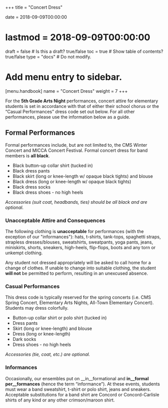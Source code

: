 +++
title = "Concert Dress"

date = 2018-09-09T00:00:00
# lastmod = 2018-09-09T00:00:00

draft = false  # Is this a draft? true/false
toc = true  # Show table of contents? true/false
type = "docs"  # Do not modify.

# Add menu entry to sidebar.
[menu.handbook]
  name = "Concert Dress"
  weight = 7
+++

For the __5th Grade Arts Night__ performances, concert attire for elementary students is set in accordance with that of either their school chorus or the “Casual Performances” dress code set out below. For all other performances, please use the information below as a guide.

## Formal Performances

Formal performances include, but are not limited to, the CMS Winter Concert and MICCA Concert Festival. Formal concert dress for band members is __all black__.

- Black button-up collar shirt (tucked in)
- Black dress pants
- Black skirt (long or knee-length w/ opaque black tights) and blouse
- Black dress (long or knee-length w/ opaque black tights)
- Black dress socks
- Black dress shoes - no high heels

*Accessories (suit coat, headbands, ties) should be all black and are optional.*

### Unacceptable Attire and Consequences

The following clothing is __unacceptable__ for performances (with the exception of our "informances"): hats, t-shirts, tank-tops, spaghetti straps, strapless dresses/blouses, sweatshirts, sweatpants, yoga pants, jeans, miniskirts, shorts, sneakers, high-heels, flip-flops, boots and any torn or unkempt clothing.

Any student not dressed appropriately will be asked to call home for a change of clothes. If unable to change into suitable clothing, the student __will not__ be permitted to perform, resulting in an unexcused absence.

### Casual Performances

This dress code is typically reserved for the spring concerts (i.e. CMS Spring Concert, Elementary Arts Nights, All-Town Elementary Concert). Students may dress colorfully.

- Button-up collar shirt or polo shirt (tucked in)
- Dress pants
- Skirt (long or knee-length) and blouse
- Dress (long or knee-length)
- Dark socks
- Dress shoes - no high heels

*Accessories (tie, coat, etc.) are optional.*

### Informances

Occasionally, our ensembles put on __in__formational and __in__formal per__formances__ (hence the term “informance”). At these events, students must wear a band sweatshirt, t-shirt or polo shirt, jeans and sneakers. Acceptable substitutions for a band shirt are Concord or Concord-Carlisle shirts of any kind or any other crimson/maroon shirt.
